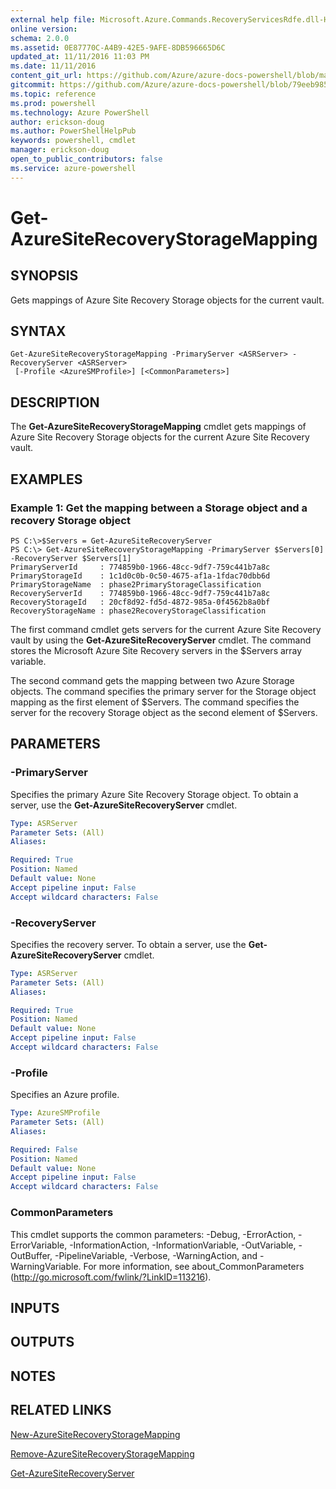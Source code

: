 ```yaml
---
external help file: Microsoft.Azure.Commands.RecoveryServicesRdfe.dll-Help.xml
online version: 
schema: 2.0.0
ms.assetid: 0E87770C-A4B9-42E5-9AFE-8DB596665D6C
updated_at: 11/11/2016 11:03 PM
ms.date: 11/11/2016
content_git_url: https://github.com/Azure/azure-docs-powershell/blob/master/azureps-cmdlets-docs/ServiceManagement/Azure.SiteRecovery/v2.1.0/Get-AzureSiteRecoveryStorageMapping.md
gitcommit: https://github.com/Azure/azure-docs-powershell/blob/79eeb985ea480979357fb4695832a0c3d29a48bf/azureps-cmdlets-docs/ServiceManagement/Azure.SiteRecovery/v2.1.0/Get-AzureSiteRecoveryStorageMapping.md
ms.topic: reference
ms.prod: powershell
ms.technology: Azure PowerShell
author: erickson-doug
ms.author: PowerShellHelpPub
keywords: powershell, cmdlet
manager: erickson-doug
open_to_public_contributors: false
ms.service: azure-powershell
---
```


# Get-AzureSiteRecoveryStorageMapping

## SYNOPSIS
Gets mappings of Azure Site Recovery Storage objects for the current vault.

## SYNTAX

```
Get-AzureSiteRecoveryStorageMapping -PrimaryServer <ASRServer> -RecoveryServer <ASRServer>
 [-Profile <AzureSMProfile>] [<CommonParameters>]
```

## DESCRIPTION
The **Get-AzureSiteRecoveryStorageMapping** cmdlet gets mappings of Azure Site Recovery Storage objects for the current Azure Site Recovery vault.

## EXAMPLES

### Example 1: Get the mapping between a Storage object and a recovery Storage object
```
PS C:\>$Servers = Get-AzureSiteRecoveryServer
PS C:\> Get-AzureSiteRecoveryStorageMapping -PrimaryServer $Servers[0] -RecoveryServer $Servers[1]
PrimaryServerId     : 774859b0-1966-48cc-9df7-759c441b7a8c
PrimaryStorageId    : 1c1d0c0b-0c50-4675-af1a-1fdac70dbb6d
PrimaryStorageName  : phase2PrimaryStorageClassification
RecoveryServerId    : 774859b0-1966-48cc-9df7-759c441b7a8c
RecoveryStorageId   : 20cf8d92-fd5d-4872-985a-0f4562b8a0bf
RecoveryStorageName : phase2RecoveryStorageClassification
```

The first command cmdlet gets servers for the current Azure Site Recovery vault by using the **Get-AzureSiteRecoveryServer** cmdlet.
The command stores the Microsoft Azure Site Recovery servers in the $Servers array variable.

The second command gets the mapping between two Azure Storage objects.
The command specifies the primary server for the Storage object mapping as the first element of $Servers.
The command specifies the server for the recovery Storage object as the second element of $Servers.

## PARAMETERS

### -PrimaryServer
Specifies the primary Azure Site Recovery Storage object.
To obtain a server, use the **Get-AzureSiteRecoveryServer** cmdlet.

```yaml
Type: ASRServer
Parameter Sets: (All)
Aliases: 

Required: True
Position: Named
Default value: None
Accept pipeline input: False
Accept wildcard characters: False
```

### -RecoveryServer
Specifies the recovery server.
To obtain a server, use the **Get-AzureSiteRecoveryServer** cmdlet.

```yaml
Type: ASRServer
Parameter Sets: (All)
Aliases: 

Required: True
Position: Named
Default value: None
Accept pipeline input: False
Accept wildcard characters: False
```

### -Profile
Specifies an Azure profile.

```yaml
Type: AzureSMProfile
Parameter Sets: (All)
Aliases: 

Required: False
Position: Named
Default value: None
Accept pipeline input: False
Accept wildcard characters: False
```

### CommonParameters
This cmdlet supports the common parameters: -Debug, -ErrorAction, -ErrorVariable, -InformationAction, -InformationVariable, -OutVariable, -OutBuffer, -PipelineVariable, -Verbose, -WarningAction, and -WarningVariable. For more information, see about_CommonParameters (http://go.microsoft.com/fwlink/?LinkID=113216).

## INPUTS

## OUTPUTS

## NOTES

## RELATED LINKS

[New-AzureSiteRecoveryStorageMapping](xref:ServiceManagement/Azure.SiteRecovery/v2.1.0/New-AzureSiteRecoveryStorageMapping.md)

[Remove-AzureSiteRecoveryStorageMapping](xref:ServiceManagement/Azure.SiteRecovery/v2.1.0/Remove-AzureSiteRecoveryStorageMapping.md)

[Get-AzureSiteRecoveryServer](xref:ServiceManagement/Azure.SiteRecovery/v2.1.0/Get-AzureSiteRecoveryServer.md)


